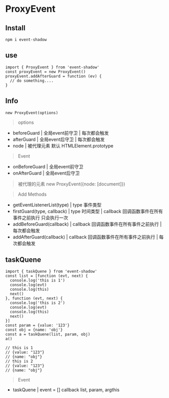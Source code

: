# ProxyEvent
## Install
```
npm i event-shadow
```

## use
```
import { ProxyEvent } from 'event-shadow'
const proxyEvent = new ProxyEvent()
proxyEvent.addAfterGuard = function (ev) {
  // do something....
}
```
## Info
```
new ProxyEvent(options)
```
> options
+ beforeGuard | 全局event前守卫  | 每次都会触发
+ afterGuard  | 全局event后守卫  | 每次都会触发
+ node        | 被代理元素 默认 HTMLElement.prototype

> Event
+ onBeforeGuard | 全局event前守卫
+ onAfterGuard | 全局event后守卫

> 被代理的元素 new ProxyEvent({node: [document]})

> Add Methods
+ getEventListenerList(type)  | type 事件类型
+ firstGuard(type, callback)  | type 时间类型  | callback 回调函数事件在所有事件之前执行 只会执行一次
+ addBeforeGuard(callback)  | callback 回调函数事件在所有事件之前执行  | 每次都会触发
+ addAfterGuard(callback)  | callback 回调函数事件在所有事件之前执行  | 每次都会触发

## taskQuene
```
import { taskQuene } from 'event-shadow'
const list = [function (evt, next) {
  console.log('this is 1')
  console.log(evt)
  console.log(this)
  next()
}, function (evt, next) {
  console.log('this is 2')
  console.log(evt)
  console.log(this)
  next()
}]
const param = {value: '123'}
const obj = {name: 'obj'}
const a = taskQuene(list, param, obj)
a()

// this is 1
// {value: "123"}
// {name: "obj"}
// this is 2
// {value: "123"}
// {name: "obj"}
```
> Event
+ taskQuene | event = [] callback list, param, argthis









